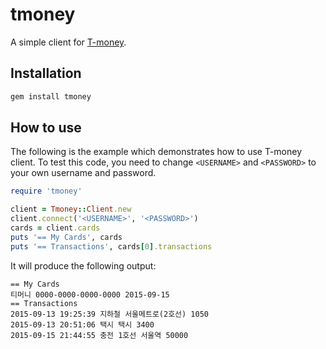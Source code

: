 # tmoney

A simple client for [T-money](https://www.t-money.co.kr/).

## Installation

```sh
gem install tmoney
```

## How to use

The following is the example which demonstrates how to use T-money client. To test this code, you need to change `<USERNAME>` and `<PASSWORD>` to your own username and password.
```ruby
require 'tmoney'

client = Tmoney::Client.new
client.connect('<USERNAME>', '<PASSWORD>')
cards = client.cards
puts '== My Cards', cards
puts '== Transactions', cards[0].transactions
```

It will produce the following output:
```
== My Cards
티머니 0000-0000-0000-0000 2015-09-15
== Transactions
2015-09-13 19:25:39 지하철 서울메트로(2호선) 1050
2015-09-13 20:51:06 택시 택시 3400
2015-09-15 21:44:55 충전 1호선 서울역 50000
```
